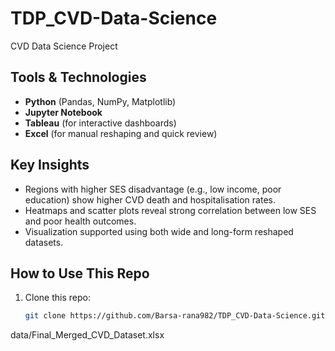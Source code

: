 # TDP_CVD-Data-Science
CVD Data Science Project

## Tools & Technologies
- **Python** (Pandas, NumPy, Matplotlib)
- **Jupyter Notebook**
- **Tableau** (for interactive dashboards)
- **Excel** (for manual reshaping and quick review)

## Key Insights
- Regions with higher SES disadvantage (e.g., low income, poor education) show higher CVD death and hospitalisation rates.
- Heatmaps and scatter plots reveal strong correlation between low SES and poor health outcomes.
- Visualization supported using both wide and long-form reshaped datasets.

## How to Use This Repo
1. Clone this repo:
   ```bash
   git clone https://github.com/Barsa-rana982/TDP_CVD-Data-Science.git
data/Final_Merged_CVD_Dataset.xlsx
